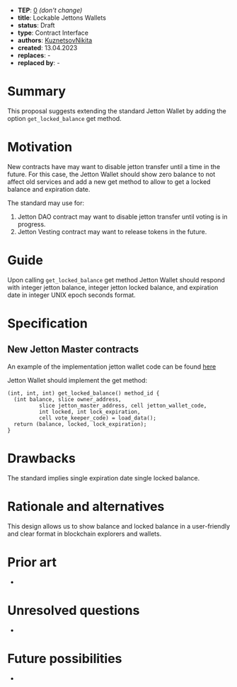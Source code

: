 - **TEP**: [0](https://github.com/ton-blockchain/TEPs/pull/0) *(don't change)*
- **title**: Lockable Jettons Wallets
- **status**: Draft
- **type**: Contract Interface
- **authors**: [KuznetsovNikita](https://github.com/KuznetsovNikita)
- **created**: 13.04.2023 
- **replaces**: -
- **replaced by**: -

# Summary

This proposal suggests extending the standard Jetton Wallet by adding the option `get_locked_balance` get method.

# Motivation

New contracts have may want to disable jetton transfer until a time in the future. For this case, the Jetton Wallet should show zero balance to not affect old services and add a new get method to allow to get a locked balance and expiration date.

The standard may use for:
1. Jetton DAO contract may want to disable jetton transfer until voting is in progress.
2. Jetton Vesting contract may want to release tokens in the future.


# Guide

Upon calling `get_locked_balance` get method Jetton Wallet should respond with integer jetton balance, integer jetton locked balance, and expiration date in integer UNIX epoch seconds format.

# Specification

## New Jetton Master contracts
An example of the implementation jetton wallet code can be found [here](https://github.com/OpenProduct/jetton-dao-contracts/blob/ece785f82e07a7833194992cfc0e2fa1a690b524/contracts/jetton_wallet.func#L367)


Jetton Wallet should implement the get method:

```
(int, int, int) get_locked_balance() method_id {
  (int balance, slice owner_address,
          slice jetton_master_address, cell jetton_wallet_code,
          int locked, int lock_expiration,
          cell vote_keeper_code) = load_data();
  return (balance, locked, lock_expiration);
}
```

# Drawbacks

The standard implies single expiration date single locked balance.

# Rationale and alternatives

This design allows us to show balance and locked balance in a user-friendly and clear format in blockchain explorers and wallets.

# Prior art

-

# Unresolved questions

-

# Future possibilities

-
